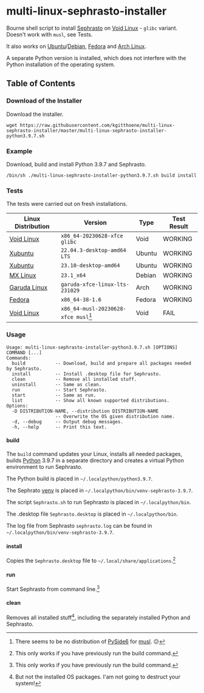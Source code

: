 # multi-linux-sephrasto-installer
Bourne shell script to install [Sephrasto](https://github.com/Aeolitus/Sephrasto) on [Void Linux](https://voidlinux.org/) - `glibc` variant. Doesn't work with `musl`, see Tests.

It also works on [Ubuntu](https://ubuntu.com/)/[Debian](https://www.debian.org/), [Fedora](https://getfedora.org/) and [Arch Linux](https://archlinux.org/).

A separate Python version is installed, which does not interfere with the Python installation of the operating system.

## Table of Contents

### Download of the Installer
Download the installer.
```
wget https://raw.githubusercontent.com/kgitthoene/multi-linux-sephrasto-installer/master/multi-linux-sephrasto-installer-python3.9.7.sh
```

### Example

Download, build and install Python 3.9.7 and Sephrasto.

```
/bin/sh ./multi-linux-sephrasto-installer-python3.9.7.sh build install
```

### Tests

The tests were carried out on fresh installations.

| Linux Distribution                        | Version                              | Type        | Test Result |
| ----------                                | ----------                           | ----------  | ----------  |
| [Void Linux](https://voidlinux.org/)      | `x86_64-20230628-xfce glibc`         | Void        | WORKING     |
| [Xubuntu](https://xubuntu.org/)           | `22.04.3-desktop-amd64 LTS`          | Ubuntu      | WORKING     |
| [Xubuntu](https://xubuntu.org/)           | `23.10-desktop-amd64`                | Ubuntu      | WORKING     |
| [MX Linux](https://mxlinux.org/)          | `23.1_x64`                           | Debian      | WORKING     |
| [Garuda Linux](https://garudalinux.org/)  | `garuda-xfce-linux-lts-231029`       | Arch        | WORKING     |
| [Fedora](https://getfedora.org/)          | `x86_64-38-1.6`                      | Fedora      | WORKING     |
| [Void Linux](https://voidlinux.org/)      | `x86_64-musl-20230628-xfce musl`[^1] | Void        | FAIL        |

[^1]: There seems to be no distribution of [PySide6](https://pypi.org/project/PySide6/) for [musl](https://www.musl-libc.org/). :confused:

### Usage

```
Usage: multi-linux-sephrasto-installer-python3.9.7.sh [OPTIONS] COMMAND [...]
Commands:
  build           -- Download, build and prepare all packages needed by Sephrasto.
  install         -- Install .desktop file for Sephrasto.
  clean           -- Remove all installed stuff.
  uninstall       -- Same as clean.
  run             -- Start Sephrasto.
  start           -- Same as run.
  list            -- Show all known supported distributions.
Options:
  -D DISTRIBUTION-NAME, --distribution DISTRIBUTION-NAME
                  -- Overwrite the OS given distribution name.
  -d, --debug     -- Output debug messages.
  -h, --help      -- Print this text.
```

#### build

The `build` command updates your Linux, installs all needed packages, builds [Python](https://www.python.org/) 3.9.7 in a separate directory and creates a virtual Python environment to run Sephrasto.

The Python build is placed in `~/.localpython/python3.9.7`.

The Sephrato [venv](https://docs.python.org/3/library/venv.html) is placed in `~/.localpython/bin/venv-sephrasto-3.9.7`.

The script `Sephrasto.sh` to run Sephrasto is placed in `~/.localpython/bin`.

The .desktop file `Sephrasto.desktop` is placed in `~/.localpython/bin`.

The log file from Sephrasto `sephrasto.log` can be found in `~/.localpython/bin/venv-sephrasto-3.9.7`.

#### install

Copies the `Sephrasto.desktop` file to `~/.local/share/applications`.[^2]

#### run

Start Sephrasto from command line.[^2]

[^2]: This only works if you have previously run the build command.

#### clean

Removes all installed stuff[^3], including the separately installed Python and Sephrasto.

[^3]: But not the installed OS packages.
  I'am not going to destruct your system!
